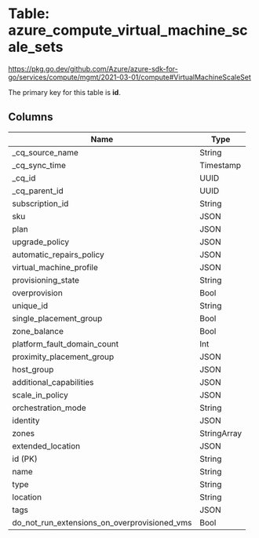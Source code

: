 # Table: azure_compute_virtual_machine_scale_sets

https://pkg.go.dev/github.com/Azure/azure-sdk-for-go/services/compute/mgmt/2021-03-01/compute#VirtualMachineScaleSet

The primary key for this table is **id**.



## Columns
| Name          | Type          |
| ------------- | ------------- |
|_cq_source_name|String|
|_cq_sync_time|Timestamp|
|_cq_id|UUID|
|_cq_parent_id|UUID|
|subscription_id|String|
|sku|JSON|
|plan|JSON|
|upgrade_policy|JSON|
|automatic_repairs_policy|JSON|
|virtual_machine_profile|JSON|
|provisioning_state|String|
|overprovision|Bool|
|unique_id|String|
|single_placement_group|Bool|
|zone_balance|Bool|
|platform_fault_domain_count|Int|
|proximity_placement_group|JSON|
|host_group|JSON|
|additional_capabilities|JSON|
|scale_in_policy|JSON|
|orchestration_mode|String|
|identity|JSON|
|zones|StringArray|
|extended_location|JSON|
|id (PK)|String|
|name|String|
|type|String|
|location|String|
|tags|JSON|
|do_not_run_extensions_on_overprovisioned_vms|Bool|